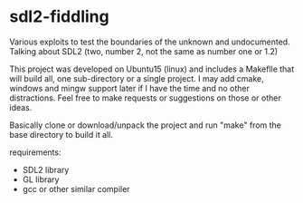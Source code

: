 # sdl2-fiddling
Various exploits to test the boundaries of the unknown and undocumented.  Talking about SDL2 (two, number 2, not the same as number one or 1.2)

This project was developed on Ubuntu15 (linux) and includes a Makeflle that will build all, one sub-directory or a single project.  I may add cmake, windows and mingw support later if I have the time and no other distractions.  Feel free to make requests or suggestions on those or other ideas.

Basically clone or download/unpack the project and run "make" from the base directory to build it all.

requirements:
+ SDL2 library
+ GL library
+ gcc or other similar compiler

